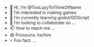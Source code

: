- 👋 Hi, I’m @TooLazyToThinkOfName
- 👀 I’m interested in making games
- 🌱 I’m currently learning godot/GDScript
- 💞️ I’m looking to collaborate on ...
- 📫 How to reach me ...
- 😄 Pronouns: he/him
- ⚡ Fun fact: ...

<!---
TooLazyToThinkOfName/TooLazyToThinkOfName is a ✨ special ✨ repository because its `README.md` (this file) appears on your GitHub profile.
You can click the Preview link to take a look at your changes.
--->
